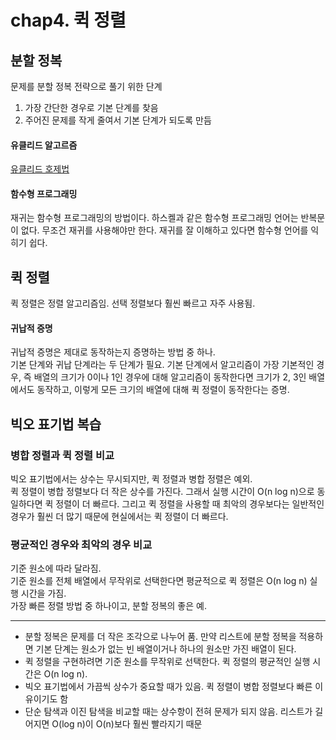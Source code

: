 # chap4. 퀵 정렬

## 분할 정복
문제를 분할 정복 전략으로 풀기 위한 단계
1. 가장 간단한 경우로 기본 단계를 찾음
2. 주어진 문제를 작게 줄여서 기본 단계가 되도록 만듬

#### 유클리드 알고르즘
[유클리드 호제법](https://ko.wikipedia.org/wiki/%EC%9C%A0%ED%81%B4%EB%A6%AC%EB%93%9C_%ED%98%B8%EC%A0%9C%EB%B2%95)

#### 함수형 프로그래밍
재귀는 함수형 프로그래밍의 방법이다. 하스켈과 같은 함수형 프로그래밍 언어는 반복문이 없다. 무조건 재귀를 사용해야만 한다. 재귀를 잘 이해하고 있다면 함수형 언어를 익히기 쉽다.

## 퀵 정렬
퀵 정렬은 정렬 알고리즘임. 선택 정렬보다 훨씬 빠르고 자주 사용됨.

#### 귀납적 증명
귀납적 증명은 제대로 동작하는지 증명하는 방법 중 하나.  
기본 단계와 귀납 단계라는 두 단계가 필요.
기본 단계에서 알고리즘이 가장 기본적인 경우, 즉 배열의 크기가 0이나 1인 경우에 대해 알고리즘이 동작한다면 크기가 2, 3인 배열에서도 동작하고, 이렇게 모든 크기의 배열에 대해 퀵 정렬이 동작한다는 증명.

## 빅오 표기법 복습
### 병합 정렬과 퀵 정렬 비교
빅오 표기법에서는 상수는 무시되지만, 퀵 정렬과 병합 정렬은 예외.  
퀵 정렬이 병합 정렬보다 더 작은 상수를 가진다. 그래서 실행 시간이 O(n log n)으로 동일하다면 퀵 정렬이 더 빠르다. 그리고 퀵 정렬을 사용할 때 최악의 경우보다는 일반적인 경우가 훨씬 더 많기 때문에 현실에서는 퀵 정렬이 더 빠르다.

### 평균적인 경우와 최악의 경우 비교
기준 원소에 따라 달라짐.  
기준 원소를 전체 배열에서 무작위로 선택한다면 평균적으로 퀵 정렬은 O(n log n) 실행 시간을 가짐.  
가장 빠른 정렬 방법 중 하나이고, 분할 정복의 좋은 예.

---

- 분할 정복은 문제를 더 작은 조각으로 나누어 품. 만약 리스트에 분할 정복을 적용하면 기본 단계는 원소가 없는 빈 배열이거나 하나의 원소만 가진 배열이 된다.
- 퀵 정렬을 구현하려면 기준 원소를 무작위로 선택한다. 퀵 정렬의 평균적인 실행 시간은 O(n log n).
- 빅오 표기법에서 가끔씩 상수가 중요할 때가 있음. 퀵 정렬이 병합 정렬보다 빠른 이유이기도 함
- 단순 탐색과 이진 탐색을 비교할 때는 상수항이 전혀 문제가 되지 않음. 리스트가 길어지면 O(log n)이 O(n)보다 훨씬 빨라지기 때문

